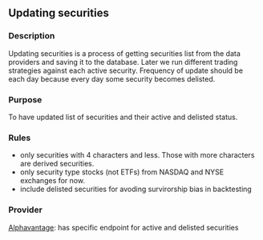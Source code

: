 ## Updating securities

### Description

Updating securities is a process of getting securities list from the data providers and saving it to the database.
Later we run different trading strategies against each active security.
Frequency of update should be each day because every day some security becomes delisted.

### Purpose

To have updated list of securities and their active and delisted status.

### Rules

- only securities with 4 characters and less. Those with more characters are derived securities.
- only security type stocks (not ETFs) from NASDAQ and NYSE exchanges for now.
- include delisted securities for avoding survirorship bias in backtesting

### Provider

[Alphavantage](https://www.alphavantage.co/documentation/#listing-status): has specific endpoint for active and delisted securities
